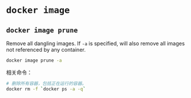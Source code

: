 # `docker image`

## `docker image prune`

Remove all dangling images. If `-a` is specified, will also remove all images not referenced by any container.

```bash
docker image prune -a
```

相关命令：

```bash
# 删除所有容器，包括正在运行的容器。
docker rm -f `docker ps -a -q`
```
